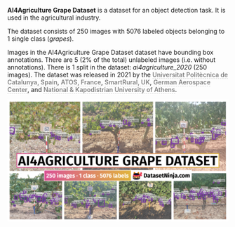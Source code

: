 **AI4Agriculture Grape Dataset** is a dataset for an object detection task. It is used in the agricultural industry. 

The dataset consists of 250 images with 5076 labeled objects belonging to 1 single class (*grapes*).

Images in the AI4Agriculture Grape Dataset dataset have bounding box annotations. There are 5 (2% of the total) unlabeled images (i.e. without annotations). There is 1 split in the dataset: *ai4agriculture_2020* (250 images). The dataset was released in 2021 by the <span style="font-weight: 600; color: grey; border-bottom: 1px dashed #d3d3d3;">Universitat Politècnica de Catalunya, Spain</span>, <span style="font-weight: 600; color: grey; border-bottom: 1px dashed #d3d3d3;">ATOS, France</span>, <span style="font-weight: 600; color: grey; border-bottom: 1px dashed #d3d3d3;">SmartRural,  UK</span>, <span style="font-weight: 600; color: grey; border-bottom: 1px dashed #d3d3d3;">German Aerospace Center</span>, and <span style="font-weight: 600; color: grey; border-bottom: 1px dashed #d3d3d3;">National & Kapodistrian University of Athens</span>.

<img src="https://github.com/dataset-ninja/ai4agriculture-grape-dataset/raw/main/visualizations/poster.png">
